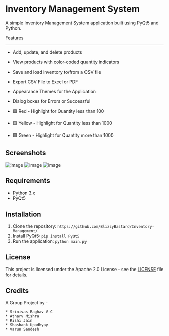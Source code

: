 Inventory Management System
=======================

A simple Inventory Management System application built using PyQt5 and Python.

Features

--------

* Add, update, and delete products

* View products with color-coded quantity indicators

* Save and load inventory to/from a CSV file

* Export CSV File to Excel or PDF

* Appearance Themes for the Application

* Dialog boxes for Errors or Successful

* 🟥 Red - Highlight for Quantity less than 100

* 🟨 Yellow - Highlight for Quantity less than 1000

* 🟩 Green - Highlight for Quantity more than 1000
  
Screenshots
-----------
![image](https://github.com/BlizzyBastard/Inventory-Management/assets/122042171/64f60a06-a574-430c-afba-bffd6dc2c9d0)
![image](https://github.com/BlizzyBastard/Inventory-Management/assets/122042171/fb0fa984-0ece-4b1f-8974-96214bf9d03f)
![image](https://github.com/BlizzyBastard/Inventory-Management/assets/122042171/9dea0b9d-97da-4f0f-9359-d7dfa1b7843c)


Requirements
------------

* Python 3.x
* PyQt5

Installation
------------

1. Clone the repository: `https://github.com/BlizzyBastard/Inventory-Management/`
2. Install PyQt5: `pip install PyQt5`
3. Run the application: `python main.py`

License
-------

This project is licensed under the Apache 2.0 License - see the [LICENSE](LICENSE) file for details.

Credits
-------
A Group Project by -

    * Srinivas Raghav V C    
    * Atharv Mishra
    * Rishi Jain
    * Shashank Upadhyay
    * Varun Sandesh
